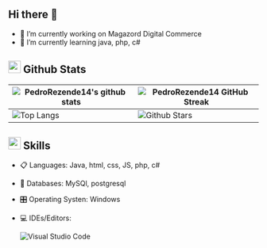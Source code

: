 ## Hi there 👋
- 🔭 I’m currently working on Magazord Digital Commerce
- 🌱 I’m currently learning java, php, c#  

## <img src="https://media.giphy.com/media/iY8CRBdQXODJSCERIr/giphy.gif" width="25"> <b>Github Stats</b>

| ![PedroRezende14's github stats](https://github-readme-stats.vercel.app/api?username=PedroRezende14&theme=tokyonight&show_icons=true)             | ![PedroRezende14 GitHub Streak](https://github-readme-streak-stats.herokuapp.com/?user=PedroRezende14&theme=tokyonight)                                                                                                           |
| --------------------------------------------------------------------------------------------------------------------------------- | ----------------------------------------------------------------------------------------------------------------------------------------------------------------------------------------------------------------- |
| ![Top Langs](https://github-readme-stats.vercel.app/api/top-langs/?username=PedroRezende14&theme=tokyonight&langs_count=8&layout=compact) | ![Github Stars](https://github-readme-stats.vercel.app/api?username=PedroRezende14&show_icons=true&locale=en&count_private=true&hide_rank=true&custom_title=My%20GitHub%20Stats&disable_animations=true&theme=tokyonight) |

## <img src="https://media2.giphy.com/media/QssGEmpkyEOhBCb7e1/giphy.gif?cid=ecf05e47a0n3gi1bfqntqmob8g9aid1oyj2wr3ds3mg700bl&rid=giphy.gif" width ="25"><b> Skills</b>


<p align="center">
  
- 📋 Languages:
   Java, html, css, JS, php, c#
    
- 💾 Databases:
    MySQl, postgresql
    
- 🎛️ Operating Systen:
    Windows
    
- 💻 IDEs/Editors:
    
    ![Visual Studio Code](https://img.shields.io/badge/Visual%20Studio%20Code-0078d7.svg?style=for-the-badge&logo=visual-studio-code&logoColor=white)
    

</p>
<br> 
<!--
**PedroRezende14/PedroRezende14** is a ✨ _special_ ✨ repository because its `README.md` (this file) appears on your GitHub profile.
Here are some ideas to get you started:
- 🔭 I’m currently working on ...
- 🌱 I’m currently learning ...
- 👯 I’m looking to collaborate on ...
- 🤔 I’m looking for help with ...
- 💬 Ask me about ...
- 📫 How to reach me: ...
- 😄 Pronouns: ...
- ⚡ Fun fact: ...
-->
